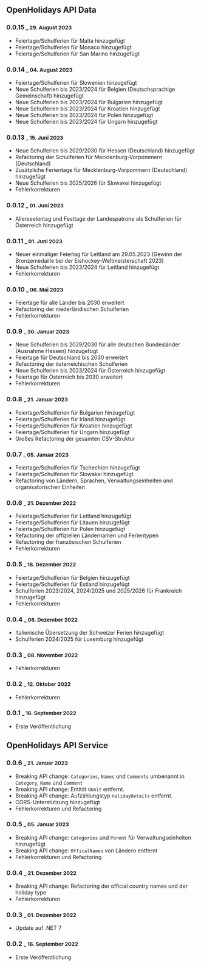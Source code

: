 ## OpenHolidays API Data

### 0.0.15 <small>_ 29. August 2023</small>

- Feiertage/Schulferien für Malta hinzugefügt
- Feiertage/Schulferien für Monaco hinzugefügt
- Feiertage/Schulferien für San Marino hinzugefügt

### 0.0.14 <small>_ 04. August 2023</small>

- Feiertage/Schulferien für Slowenien hinzugefügt
- Neue Schulferien bis 2023/2024 für Belgien (Deutschsprachige Gemeinschaft) hinzugefügt
- Neue Schulferien bis 2023/2024 für Bulgarien hinzugefügt
- Neue Schulferien bis 2023/2024 für Kroatien hinzugefügt
- Neue Schulferien bis 2023/2024 für Polen hinzugefügt
- Neue Schulferien bis 2023/2024 für Ungarn hinzugefügt

### 0.0.13 <small>_ 15. Juni 2023</small>

- Neue Schulferien bis 2029/2030 für Hessen (Deutschland) hinzugefügt
- Refactoring der Schulferien für Mecklenburg-Vorpommern (Deutschland)
- Zusätzliche Ferientage für Mecklenburg-Vorpommern (Deutschland) hinzugefügt
- Neue Schulferien bis 2025/2026 für Slowakei hinzugefügt
- Fehlerkorrekturen

### 0.0.12 <small>_ 01. Juni 2023</small>

- Allerseelentag und Festtage der Landespatrone als Schulferien für Österreich hinzugefügt

### 0.0.11 <small>_ 01. Juni 2023</small>

- Neuer einmaliger Feiertag für Lettland am 29.05.2023 (Gewinn der Bronzemedaille bei der Eishockey-Weltmeisterschaft 2023) 
- Neue Schulferien bis 2023/2024 für Lettland hinzugefügt
- Fehlerkorrekturen

### 0.0.10 <small>_ 06. Mai 2023</small>

- Feiertage für alle Länder bis 2030 erweitert
- Refactoring der niederländischen Schulferien
- Fehlerkorrekturen

### 0.0.9 <small>_ 30. Januar 2023</small>

- Neue Schulferien bis 2029/2030 für alle deutschen Bundesländer (Ausnahme Hessen) hinzugefügt
- Feiertage für Deutschland bis 2030 erweitert
- Refactoring der österreichischen Schulferien
- Neue Schulferien bis 2023/2024 für Österreich hinzugefügt
- Feiertage für Österreich bis 2030 erweitert
- Fehlerkorrekturen

### 0.0.8 <small>_ 21. Januar 2023</small>

- Feiertage/Schulferien für Bulgarien hinzugefügt
- Feiertage/Schulferien für Irland hinzugefügt
- Feiertage/Schulferien für Kroatien hinzugefügt
- Feiertage/Schulferien für Ungarn hinzugefügt
- Großes Refactoring der gesamten CSV-Struktur

### 0.0.7 <small>_ 05. Januar 2023</small>

- Feiertage/Schulferien für Tschechien hinzugefügt
- Feiertage/Schulferien für Slowakei hinzugefügt
- Refactoring von Ländern, Sprachen, Verwaltungseinheiten und organisatorischen Einheiten

### 0.0.6 <small>_ 21. Dezember 2022</small>

- Feiertage/Schulferien für Lettland hinzugefügt
- Feiertage/Schulferien für Litauen hinzugefügt
- Feiertage/Schulferien für Polen hinzugefügt
- Refactoring der offiziellen Ländernamen und Ferientypen
- Refactoring der französischen Schulferien
- Fehlerkorrekturen

### 0.0.5 <small>_ 18. Dezember 2022</small>

- Feiertage/Schulferien für Belgien hinzugefügt
- Feiertage/Schulferien für Estland hinzugefügt
- Schulferien 2023/2024, 2024/2025 und 2025/2026 für Frankreich hinzugefügt
- Fehlerkorrekturen

### 0.0.4 <small>_ 08. Dezember 2022</small>

- Italienische Übersetzung der Schweizer Ferien hinzugefügt
- Schulferien 2024/2025 für Luxemburg hinzugefügt

### 0.0.3 <small>_ 08. November 2022</small>

- Fehlerkorrekturen

### 0.0.2 <small>_ 12. Oktober 2022</small>

- Fehlerkorrekturen

### 0.0.1 <small>_ 16. September 2022</small>

- Erste Veröffentlichung

## OpenHolidays API Service

### 0.0.6 <small>_ 21. Januar 2023</small>

- Breaking API change: `Categories`, `Names` und `Comments` umbenannt in `Category`, `Name` und `Comment` 
- Breaking API change: Entität `OUnit` entfernt. 
- Breaking API change: Aufzählungstyp `HolidayDetails` entfernt. 
- CORS-Unterstützung hinzugefügt
- Fehlerkorrekturen und Refactoring

### 0.0.5 <small>_ 05. Januar 2023</small>

- Breaking API change: `Categories` und `Parent` für Verwaltungseinheiten hinzugefügt
- Breaking API change: `OfficalNames` von Ländern entfernt
- Fehlerkorrekturen und Refactoring

### 0.0.4 <small>_ 21. Dezember 2022</small>

- Breaking API change: Refactoring der official country names und der holiday type
- Fehlerkorrekturen 

### 0.0.3 <small>_ 01. Dezember 2022</small>

- Update auf .NET 7

### 0.0.2 <small>_ 16. September 2022</small>

- Erste Veröffentlichung